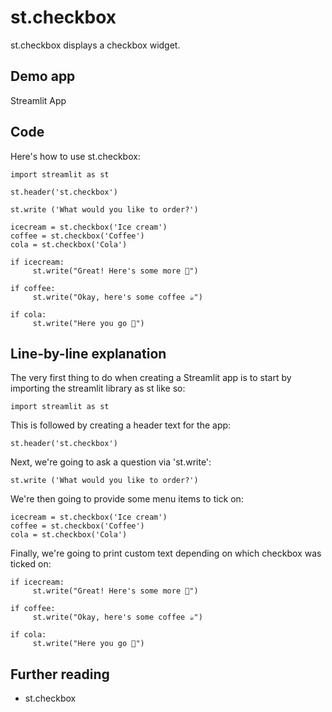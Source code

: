# st.checkbox

st.checkbox displays a checkbox widget.

## Demo app

Streamlit App

## Code

Here's how to use st.checkbox:

```
import streamlit as st

st.header('st.checkbox')

st.write ('What would you like to order?')

icecream = st.checkbox('Ice cream')
coffee = st.checkbox('Coffee')
cola = st.checkbox('Cola')

if icecream:
     st.write("Great! Here's some more 🍦")

if coffee: 
     st.write("Okay, here's some coffee ☕")

if cola:
     st.write("Here you go 🥤")
```
## Line-by-line explanation

The very first thing to do when creating a Streamlit app is to start by importing the streamlit library as st like so:

```
import streamlit as st
```
This is followed by creating a header text for the app:

```
st.header('st.checkbox')
```
Next, we're going to ask a question via 'st.write':

```
st.write ('What would you like to order?')
```
We're then going to provide some menu items to tick on:

```
icecream = st.checkbox('Ice cream')
coffee = st.checkbox('Coffee')
cola = st.checkbox('Cola')
```
Finally, we're going to print custom text depending on which checkbox was ticked on:

```
if icecream:
     st.write("Great! Here's some more 🍦")

if coffee: 
     st.write("Okay, here's some coffee ☕")

if cola:
     st.write("Here you go 🥤")
```
## Further reading

 - st.checkbox
